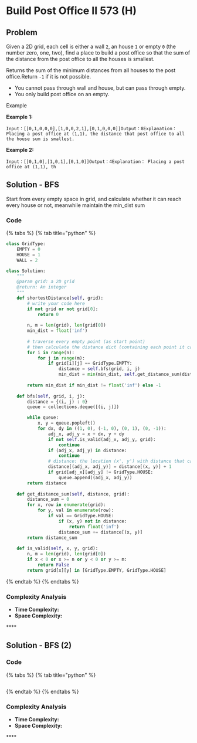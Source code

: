 # Build Post Office II 573 \(H\)

## Problem

Given a 2D grid, each cell is either a wall `2`, an house `1` or empty `0` \(the number zero, one, two\), find a place to build a post office so that the sum of the distance from the post office to all the houses is smallest.

Returns the sum of the minimum distances from all houses to the post office.Return `-1` if it is not possible.

* You cannot pass through wall and house, but can pass through empty.
* You only build post office on an empty.

Example

**Example 1:**

```text
Input：[[0,1,0,0,0],[1,0,0,2,1],[0,1,0,0,0]]Output：8Explanation： Placing a post office at (1,1), the distance that post office to all the house sum is smallest.
```

**Example 2:**

```text
Input：[[0,1,0],[1,0,1],[0,1,0]]Output：4Explanation： Placing a post office at (1,1), th
```

## Solution - BFS

Start from every empty space in grid, and calculate whether it can reach every house or not, meanwhile maintain the min\_dist sum

### Code

{% tabs %}
{% tab title="python" %}
```python
class GridType:
    EMPTY = 0
    HOUSE = 1
    WALL = 2

class Solution:
    """
    @param grid: a 2D grid
    @return: An integer
    """
    def shortestDistance(self, grid):
        # write your code here
        if not grid or not grid[0]:
            return 0
        
        n, m = len(grid), len(grid[0])
        min_dist = float('inf')
        
        # traverse every empty point (as start point)
        # then calculate the distance dict (containing each point it can reach, and the distance)
        for i in range(n):
            for j in range(m):
                if grid[i][j] == GridType.EMPTY:
                    distance = self.bfs(grid, i, j)
                    min_dist = min(min_dist, self.get_distance_sum(distance, grid))
        
        return min_dist if min_dist != float('inf') else -1
    
    def bfs(self, grid, i, j):
        distance = {(i, j) : 0}
        queue = collections.deque([(i, j)])

        while queue:
            x, y = queue.popleft()
            for dx, dy in ((1, 0), (-1, 0), (0, 1), (0, -1)):
                adj_x, adj_y = x + dx, y + dy
                if not self.is_valid(adj_x, adj_y, grid):
                    continue
                if (adj_x, adj_y) in distance:
                    continue
                # distance: the location (x', y') with distance that can be reach from point (x, y)
                distance[(adj_x, adj_y)] = distance[(x, y)] + 1
                if grid[adj_x][adj_y] != GridType.HOUSE:
                    queue.append((adj_x, adj_y))
        return distance
    
    def get_distance_sum(self, distance, grid):
        distance_sum = 0
        for x, row in enumerate(grid):
            for y, val in enumerate(row):
                if val == GridType.HOUSE:
                    if (x, y) not in distance:
                        return float('inf')
                    distance_sum += distance[(x, y)]
        return distance_sum
    
    def is_valid(self, x, y, grid):
        n, m = len(grid), len(grid[0])
        if x < 0 or x >= n or y < 0 or y >= m:
            return False
        return grid[x][y] in [GridType.EMPTY, GridType.HOUSE] 
```
{% endtab %}
{% endtabs %}

### Complexity Analysis

* **Time Complexity:**
* **Space Complexity:**

\*\*\*\*

## Solution - BFS \(2\)

### Code

{% tabs %}
{% tab title="python" %}
```python

```
{% endtab %}
{% endtabs %}

### Complexity Analysis

* **Time Complexity:**
* **Space Complexity:**

\*\*\*\*

